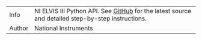 <table align="center">
    <tr>
        <td>Info</td>
        <td>NI ELVIS III Python API. See <a href="https://github.com/ni/NI-ELVIS-III-Python-Examples">GitHub</a> for the latest source and detailed step-by-step instructions.</td>
    </tr>
    <tr>
        <td>Author</td>
        <td>National Instruments</td>
    </tr>
</table>